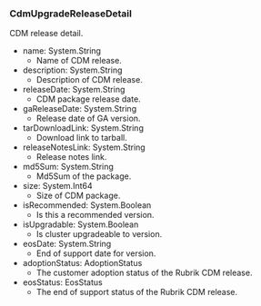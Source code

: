 ### CdmUpgradeReleaseDetail
CDM release detail.

- name: System.String
  - Name of CDM release.
- description: System.String
  - Description of CDM release.
- releaseDate: System.String
  - CDM package release date.
- gaReleaseDate: System.String
  - Release date of GA version.
- tarDownloadLink: System.String
  - Download link to tarball.
- releaseNotesLink: System.String
  - Release notes link.
- md5Sum: System.String
  - Md5Sum of the package.
- size: System.Int64
  - Size of CDM package.
- isRecommended: System.Boolean
  - Is this a recommended version.
- isUpgradable: System.Boolean
  - Is cluster upgradeable to version.
- eosDate: System.String
  - End of support date for version.
- adoptionStatus: AdoptionStatus
  - The customer adoption status of the Rubrik CDM release.
- eosStatus: EosStatus
  - The end of support status of the Rubrik CDM release.
